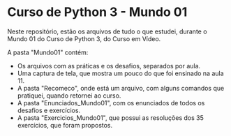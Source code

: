 # Curso de Python 3 - Mundo 01

Neste repositório, estão os arquivos de tudo o que estudei, durante o Mundo 01 do Curso de Python 3, do Curso em Vídeo.

A pasta "Mundo01" contém:

- Os arquivos com as práticas e os desafios, separados por aula.
- Uma captura de tela, que mostra um pouco do que foi ensinado na aula 11.
- A pasta "Recomeco", onde está um arquivo, com alguns comandos que pratiquei, quando retornei ao curso.
- A pasta "Enunciados_Mundo01", com os enunciados de todos os desafios e exercícios.
- A pasta "Exercicios_Mundo01", que possui as resoluções dos 35 exercícios, que foram propostos.
